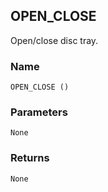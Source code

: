 ## OPEN\_CLOSE

Open/close disc tray.


### Name

`OPEN_CLOSE ()`


### Parameters

`None`


### Returns

`None
`